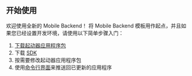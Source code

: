 开始使用
-----------------------------------------
欢迎使用全新的 Mobile Backend！
将 Mobile Backend 模板用作起点，并且如果您已经设置开发环境，请使用以下简单步骤入门：

1. [下载起动器应用程序包](${ace-url}/rest/apps/${app-guid}/starter-download)
2. 下载 [SDK](${doc-url}/#starters/mobile/sdk.html)
3. 按需要修改起动器应用程序包
4. 使用[命令行界面](https://github.com/cloudfoundry/cli)来推送回已更新的应用程序
